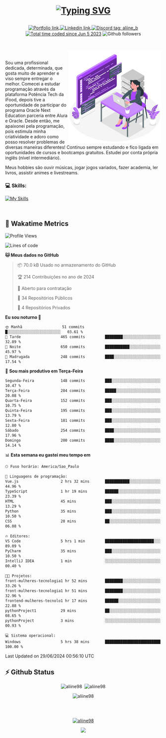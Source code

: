 # <p align = "center"><a href="https://git.io/typing-svg"><img src="https://readme-typing-svg.demolab.com?font=Nova+Mono&size=28&duration=4000&pause=1000&color=980DE6&vCenter=true&random=false&width=480&lines=%E2%9C%A8Ol%C3%A1%2C+sou+Aline+Bevilacqua;%E2%9C%A8Desenvolvedora+Web+Frontend!" alt="Typing SVG" /></a></p>

<p align = "center">
    <a href="https://aliine98.github.io" target="_blank">
        <img alt="Portfolio link" align="center" src = "https://img.shields.io/badge/portfolio-8A2BE2?style=for-the-badge">
    </a>
    <a href="https://www.linkedin.com/in/aline-bevilacqua/" target="_blank">
        <img alt="Linkedin link" align="center" src = "https://img.shields.io/badge/LinkedIn-0077B5?style=for-the-badge&logo=linkedin&logoColor=white">
    </a>
    <a href="https://discord.com/" target="_blank">
        <img alt="Discord tag: aliine_b" align="center" src="https://img.shields.io/badge/-aliine__b-5865f2?style=flat-square&logo=Discord&logoColor=FFF" height="28">
    </a>
    <a href="https://wakatime.com/@aliine"><img src="https://wakatime.com/badge/user/d705bdc6-1244-4026-9380-8de8c1599f8d.svg?style=for-the-badge" alt="Total time coded since Jun 5 2023" align="center"/></a>
    <img alt="Github followers" align="center" src="https://img.shields.io/github/followers/Aliine98?style=for-the-badge&color=bf0f47&logo=github&logoColor=white">
</p><br>

<a href="https://storyset.com/"><img src="./assets/coding-amico.svg" width="300" align="right"></a>

<div align="left">
<br>

Sou uma profissional dedicada, determinada, que gosta muito de aprender e viso sempre entregar o melhor. Comecei a estudar programação através da plataforma Potência Tech da iFood, depois tive a oportunidade de participar do programa Oracle Next Education parceria entre Alura e Oracle. Desde então, me apaixonei pela programação, pois estimula minha criatividade e adoro como posso resolver problemas de diversas maneiras diferentes! Continuo sempre estudando e fico ligada em oportunidades de cursos e bootcamps gratuitos.
Estudei por conta própria inglês (nível intermediário).

Meus hobbies são ouvir músicas, jogar jogos variados, fazer academia, ler livros, assistir animes e livestreams.

### 💻 Skills:
[![My Skills](https://skillicons.dev/icons?i=html,css,js,bootstrap,tailwind,ts,mysql,angular,react,java)](https://skillicons.dev)
</div>
<br>

## 🚀 Wakatime Metrics

<!--START_SECTION:waka-->
![Profile Views](http://img.shields.io/badge/Visualizac%C3%B5es%20do%20perfil-38-blue)

![Lines of code](https://img.shields.io/badge/Desde%20o%20Hello%20World%20eu%20escrevi-261.1%20thousand%20linhas%20de%20c%C3%B3digo-blue)

**🐱 Meus dados no GitHub** 

> 📦 70.0 kB Usado no armazenamento do GitHub 
 > 
> 🏆 214 Contribuições no ano de 2024
 > 
> 💼 Aberto para contratação
 > 
> 📜 34 Repositórios Públicos 
 > 
> 🔑 4 Repositórios Privados 
 > 
**Eu sou noturno 🦉** 

```text
🌞 Manhã                  51 commits          █░░░░░░░░░░░░░░░░░░░░░░░░   03.61 % 
🌆 Tarde                  465 commits         ████████░░░░░░░░░░░░░░░░░   32.89 % 
🌃 Noite                  650 commits         ███████████░░░░░░░░░░░░░░   45.97 % 
🌙 Madrugada              248 commits         ████░░░░░░░░░░░░░░░░░░░░░   17.54 % 
```
📅 **Sou mais produtivo em Terça-Feira** 

```text
Segunda-Feira            148 commits         ███░░░░░░░░░░░░░░░░░░░░░░   10.47 % 
Terça-Feira              284 commits         █████░░░░░░░░░░░░░░░░░░░░   20.08 % 
Quarta-Feira             152 commits         ███░░░░░░░░░░░░░░░░░░░░░░   10.75 % 
Quinta-Feira             195 commits         ███░░░░░░░░░░░░░░░░░░░░░░   13.79 % 
Sexta-Feira              181 commits         ███░░░░░░░░░░░░░░░░░░░░░░   12.80 % 
Sábado                   254 commits         ████░░░░░░░░░░░░░░░░░░░░░   17.96 % 
Domingo                  200 commits         ████░░░░░░░░░░░░░░░░░░░░░   14.14 % 
```


📊 **Esta semana eu gastei meu tempo em** 

```text
🕑︎ Fuso horário: America/Sao_Paulo

💬 Linguagens de programação: 
Vue.js                   2 hrs 32 mins       ███████████░░░░░░░░░░░░░░   44.96 % 
TypeScript               1 hr 19 mins        ██████░░░░░░░░░░░░░░░░░░░   23.39 % 
HTML                     45 mins             ███░░░░░░░░░░░░░░░░░░░░░░   13.29 % 
Python                   35 mins             ███░░░░░░░░░░░░░░░░░░░░░░   10.50 % 
CSS                      20 mins             ██░░░░░░░░░░░░░░░░░░░░░░░   06.08 % 

🔥 Editores: 
VS Code                  5 hrs 1 min         ██████████████████████░░░   89.09 % 
PyCharm                  35 mins             ███░░░░░░░░░░░░░░░░░░░░░░   10.50 % 
IntelliJ IDEA            1 min               ░░░░░░░░░░░░░░░░░░░░░░░░░   00.40 % 

🐱‍💻 Projetos: 
front-mulheres-tecnologia1 hr 52 mins        ████████░░░░░░░░░░░░░░░░░   33.26 % 
front-mulheres-tecnologia1 hr 51 mins        ████████░░░░░░░░░░░░░░░░░   32.96 % 
frontend-mulheres-tecnolo1 hr 17 mins        ██████░░░░░░░░░░░░░░░░░░░   22.88 % 
pythonProject1           29 mins             ██░░░░░░░░░░░░░░░░░░░░░░░   08.65 % 
pythonProject            3 mins              ░░░░░░░░░░░░░░░░░░░░░░░░░   00.93 % 

💻 Sistema operacional: 
Windows                  5 hrs 38 mins       █████████████████████████   100.00 % 
```


 Last Updated on 29/06/2024 00:56:10 UTC
<!--END_SECTION:waka-->
 
## ⚡ Github Status

<p align="center"><img src="https://my-github-readme-stats-aliine98.vercel.app/api?username=aliine98&show_icons=true&locale=en&theme=radical" alt="aliine98" />&nbsp;&nbsp;<img src="https://my-github-readme-stats-aliine98.vercel.app/api/top-langs?username=aliine98&show_icons=true&locale=en&layout=compact&theme=radical&exclude_repo=my-github-readme-stats,my-github-readme-streak-stats,github-readme-streak-stats,ajax-com-js-puro" alt="aliine98" /></p>

<p align="center"><img src="https://streak-stats.demolab.com?user=aliine98&theme=radical" alt="aliine98" /></p>

<br><br>
<p align="center"> <a href="https://github.com/ryo-ma/github-profile-trophy" target="_blank"><img src="https://github-profile-trophy.vercel.app/?username=aliine98&theme=radical&column=4" alt="aliine98" /></a> </p>

<p align="center"><img src="https://media4.giphy.com/media/C1bBFL2dMQxA4/giphy.gif?cid=ecf05e47z7xqxd7gboyuplq95r7v869x9bi8msk1upllpme2&ep=v1_gifs_search&rid=giphy.gif&ct=g" width="700"></p>
